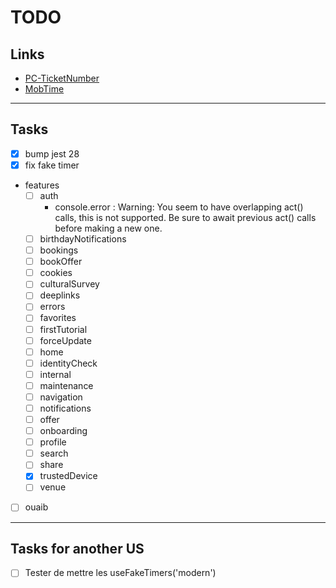 # TODO

## Links

- [PC-TicketNumber](https://passculture.atlassian.net/browse/PC-TicketNumber)
- [MobTime](https://mobtime.hadrienmp.fr/mob/pass-culture)

---

## Tasks

- [x] bump jest 28
- [x] fix fake timer
- features
  - [ ] auth
    - console.error : Warning: You seem to have overlapping act() calls, this is not supported. Be sure to await previous act() calls before making a new one.
  - [ ] birthdayNotifications
  - [ ] bookings
  - [ ] bookOffer
  - [ ] cookies
  - [ ] culturalSurvey
  - [ ] deeplinks
  - [ ] errors
  - [ ] favorites
  - [ ] firstTutorial
  - [ ] forceUpdate
  - [ ] home
  - [ ] identityCheck
  - [ ] internal
  - [ ] maintenance
  - [ ] navigation
  - [ ] notifications
  - [ ] offer
  - [ ] onboarding
  - [ ] profile
  - [ ] search
  - [ ] share
  - [x] trustedDevice
  - [ ] venue
- [ ] ouaib

---

## Tasks for another US

- [ ] Tester de mettre les useFakeTimers('modern')
